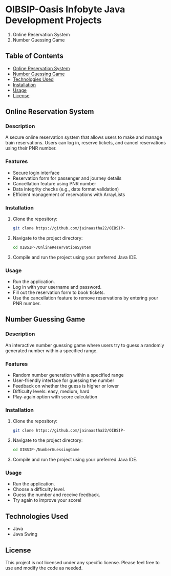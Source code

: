 # OIBSIP-Oasis Infobyte Java Development Projects
1. Online Reservation System
2. Number Guessing Game

## Table of Contents
- [Online Reservation System](#online-reservation-system)
- [Number Guessing Game](#number-guessing-game)
- [Technologies Used](#technologies-used)
- [Installation](#installation)
- [Usage](#usage)
- [License](#license)

## Online Reservation System

### Description
A secure online reservation system that allows users to make and manage train reservations. Users can log in, reserve tickets, and cancel reservations using their PNR number.

### Features
- Secure login interface
- Reservation form for passenger and journey details
- Cancellation feature using PNR number
- Data integrity checks (e.g., date format validation)
- Efficient management of reservations with ArrayLists

### Installation
1. Clone the repository:
   ```bash
   git clone https://github.com/jainaastha22/OIBSIP-
   ```
2. Navigate to the project directory:
   ```bash
   cd OIBSIP-/OnlineReservationSystem
   ```
3. Compile and run the project using your preferred Java IDE.

### Usage
- Run the application.
- Log in with your username and password.
- Fill out the reservation form to book tickets.
- Use the cancellation feature to remove reservations by entering your PNR number.

## Number Guessing Game

### Description
An interactive number guessing game where users try to guess a randomly generated number within a specified range.

### Features
- Random number generation within a specified range
- User-friendly interface for guessing the number
- Feedback on whether the guess is higher or lower
- Difficulty levels: easy, medium, hard
- Play-again option with score calculation

### Installation
1. Clone the repository:
   ```bash
   git clone https://github.com/jainaastha22/OIBSIP-
   ```
2. Navigate to the project directory:
   ```bash
   cd OIBSIP-/NumberGuessingGame
   ```
3. Compile and run the project using your preferred Java IDE.

### Usage
- Run the application.
- Choose a difficulty level.
- Guess the number and receive feedback.
- Try again to improve your score!

## Technologies Used
- Java
- Java Swing

## License
This project is not licensed under any specific license. Please feel free to use and modify the code as needed.

